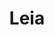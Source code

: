 ---
title: "Leia"
id: "LeiaHolo"
image: "/images/star_wars/LeiaHolo.jpg"
link: "https://square.link/u/22QwXBxg"
price: "$6.00"
description: "PRINCESS LEIA HOLOGRAPHIC VINYL STICKER | 3\""
---